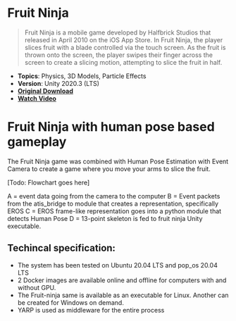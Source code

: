 # Fruit Ninja

> Fruit Ninja is a mobile game developed by Halfbrick Studios that released in April 2010 on the iOS App Store. In Fruit Ninja, the player slices fruit with a blade controlled via the touch screen. As the fruit is thrown onto the screen, the player swipes their finger across the screen to create a slicing motion, attempting to slice the fruit in half.

- **Topics**: Physics, 3D Models, Particle Effects
- **Version**: Unity 2020.3 (LTS)
- [**Original Download**](https://github.com/zigurous/unity-fruit-ninja-tutorial/archive/refs/heads/main.zip)
- [**Watch Video**](https://youtu.be/xTT1Ae_ifhM)

# Fruit Ninja with human pose based gameplay

The Fruit Ninja game was combined with Human Pose Estimation with Event Camera to create a game where you move your arms to slice the fruit.

[Todo: Flowchart goes here]

A = event data going from the camera to the computer
B = Event packets from the atis_bridge to module that creates a representation, specifically EROS
C = EROS frame-like representation goes into a python module that detects Human Pose
D = 13-point skeleton is fed to fruit ninja Unity executable.

## Techincal specification: 
 - The system has been tested on Ubuntu 20.04 LTS and pop_os 20.04 LTS
 - 2 Docker images are available online and offline for computers with and without GPU.
 - The Fruit-ninja same is available as an executable for Linux. Another can be created for Windows on demand. 
 - YARP is used as middleware for the entire process



